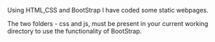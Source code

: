 Using HTML,CSS and BootStrap I have coded some static webpages.

The two folders - css and js, must be present in your current working directory to use the functionality of BootStrap.
